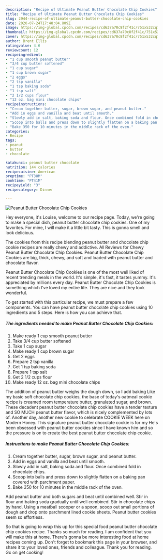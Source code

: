 ```yaml
---
description: "Recipe of Ultimate Peanut Butter Chocolate Chip Cookies"
title: "Recipe of Ultimate Peanut Butter Chocolate Chip Cookies"
slug: 2944-recipe-of-ultimate-peanut-butter-chocolate-chip-cookies
date: 2020-07-24T17:48:04.809Z
image: https://img-global.cpcdn.com/recipes/cd637a70c8f2f41c/751x532cq70/peanut-butter-chocolate-chip-cookies-recipe-main-photo.jpg
thumbnail: https://img-global.cpcdn.com/recipes/cd637a70c8f2f41c/751x532cq70/peanut-butter-chocolate-chip-cookies-recipe-main-photo.jpg
cover: https://img-global.cpcdn.com/recipes/cd637a70c8f2f41c/751x532cq70/peanut-butter-chocolate-chip-cookies-recipe-main-photo.jpg
author: Brent Ellis
ratingvalue: 4.6
reviewcount: 12
recipeingredient:
- "1 cup smooth peanut butter"
- "3/4 cup butter softened"
- "1 cup sugar"
- "1 cup brown sugar"
- "2 eggs"
- "2 tsp vanilla"
- "1 tsp baking soda"
- "1 tsp salt"
- "2 1/2 cups flour"
- "12 oz. bag mini chocolate chips"
recipeinstructions:
- "Cream together butter, sugar, brown sugar, and peanut butter."
- "Add in eggs and vanilla and beat until smooth."
- "Slowly add in salt, baking soda and flour. Once combined fold in chocolate chips."
- "Scoop into balls and press down to slightly flatten on a baking pan covered with parchment paper."
- "Bake 350 for 10 minutes in the middle rack of the oven."
categories:
- Recipe
tags:
- peanut
- butter
- chocolate

katakunci: peanut butter chocolate 
nutrition: 144 calories
recipecuisine: American
preptime: "PT38M"
cooktime: "PT41M"
recipeyield: "3"
recipecategory: Dinner

---
```



![Peanut Butter Chocolate Chip Cookies](https://img-global.cpcdn.com/recipes/cd637a70c8f2f41c/751x532cq70/peanut-butter-chocolate-chip-cookies-recipe-main-photo.jpg)

Hey everyone, it's Louise, welcome to our recipe page. Today, we're going to make a special dish, peanut butter chocolate chip cookies. One of my favorites. For mine, I will make it a little bit tasty. This is gonna smell and look delicious.

The cookies from this recipe blending peanut butter and chocolate chip cookie recipes are really chewy and addictive. All Reviews for Chewy Peanut Butter Chocolate Chip Cookies. Peanut Butter Chocolate Chip Cookies are big, thick, chewy, and soft and loaded with peanut butter and chocolate flavor.

Peanut Butter Chocolate Chip Cookies is one of the most well liked of recent trending meals in the world. It's simple, it's fast, it tastes yummy. It's appreciated by millions every day. Peanut Butter Chocolate Chip Cookies is something which I've loved my entire life. They are nice and they look wonderful.


To get started with this particular recipe, we must prepare a few components. You can have peanut butter chocolate chip cookies using 10 ingredients and 5 steps. Here is how you can achieve that.

<!--inarticleads1-->

##### The ingredients needed to make Peanut Butter Chocolate Chip Cookies:

1. Make ready 1 cup smooth peanut butter
1. Take 3/4 cup butter softened
1. Take 1 cup sugar
1. Make ready 1 cup brown sugar
1. Get 2 eggs
1. Prepare 2 tsp vanilla
1. Get 1 tsp baking soda
1. Prepare 1 tsp salt
1. Get 2 1/2 cups flour
1. Make ready 12 oz. bag mini chocolate chips


The addition of peanut butter weighs the dough down, so I add baking Like my basic soft chocolate chip cookies, the base of today&#39;s oatmeal cookie recipe is creamed room temperature butter, granulated sugar, and brown. These decadent peanut butter chocolate chip cookies have a tender texture and SO MUCH peanut butter flavor, which is nicely complemented by lots of. Another day, another new cookie to celebrate COOKIE WEEK here on Modern Honey. This signature peanut butter chocolate cookie is for my He&#39;s been obsessed with peanut butter cookies since I have known him and so the pressure is on to create the best peanut butter chocolate chip cookie. 

<!--inarticleads2-->

##### Instructions to make Peanut Butter Chocolate Chip Cookies:

1. Cream together butter, sugar, brown sugar, and peanut butter.
1. Add in eggs and vanilla and beat until smooth.
1. Slowly add in salt, baking soda and flour. Once combined fold in chocolate chips.
1. Scoop into balls and press down to slightly flatten on a baking pan covered with parchment paper.
1. Bake 350 for 10 minutes in the middle rack of the oven.


Add peanut butter and both sugars and beat until combined well. Stir in flour and baking soda gradually until well combined. Stir in chocolate chips by hand. Using a meatball scooper or a spoon, scoop out small portions of dough and drop onto parchment lined cookie sheets. Peanut butter cookies seem so effortless. 

So that is going to wrap this up for this special food peanut butter chocolate chip cookies recipe. Thanks so much for reading. I am confident that you will make this at home. There's gonna be more interesting food at home recipes coming up. Don't forget to bookmark this page in your browser, and share it to your loved ones, friends and colleague. Thank you for reading. Go on get cooking!
